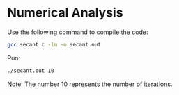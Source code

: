 # Numerical Analysis

Use the following command to compile the code:

```bash
gcc secant.c -lm -o secant.out
```
Run:

```bash
./secant.out 10 
```
Note: The number 10 represents the number of iterations.
